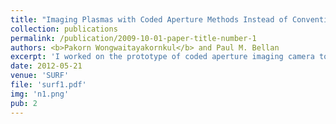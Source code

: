 ```yaml
---
title: "Imaging Plasmas with Coded Aperture Methods Instead of Conventional Optics"
collection: publications
permalink: /publication/2009-10-01-paper-title-number-1
authors: <b>Pakorn Wongwaitayakornkul</b> and Paul M. Bellan
excerpt: 'I worked on the prototype of coded aperture imaging camera to be used for imaging X-ray coming from magnetic reconnection.'
date: 2012-05-21
venue: 'SURF'
file: 'surf1.pdf'
img: 'n1.png'
pub: 2
---
```

